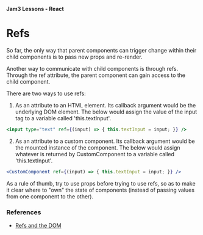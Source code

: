 **Jam3 Lessons - React**

# Refs



So far, the only way that parent components can trigger change within their child components is to pass new props and re-render.

Another way to communicate with child components is through refs. Through the ref attribute, the parent component can gain access to the child component.

There are two ways to use refs:



1. As an attribute to an HTML element. Its callback argument would be the underlying DOM element. The below would assign the value of the input tag to a variable called 'this.textInput'.

``` jsx
<input type="text" ref={(input) => { this.textInput = input; }} />
```


2. As an attribute to a custom component. Its callback argument would be the mounted instance of the component. The below would assign whatever is returned by CustomComponent to a variable called 'this.textInput'.

```jsx
<CustomComponent ref={(input) => { this.textInput = input; }} />
```


As a rule of thumb, try to use props before trying to use refs, so as to make it clear where to "own" the state of components (instead of passing values from one component to the other).



### References

- [Refs and the DOM](https://facebook.github.io/react/docs/refs-and-the-dom.html)
